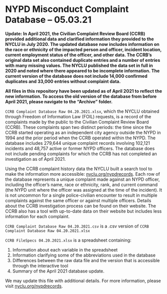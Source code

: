 # NYPD Misconduct Complaint Database – 05.03.21

**Update: In April 2021, the Civilian Complaint Review Board (CCRB) provided additional data and clarified information they provided to the NYCLU in July 2020. The updated database now includes information on the race or ethnicity of the impacted person and officer, incident location, current employment status of the officer, and other data. The CCRB’s original data set also contained duplicate entries and a number of entries with many missing values. The NYCLU published the data set in full in 2020 and noted where there appeared to be incomplete information. The current version of the database does not include 14,000 confirmed duplicates and 33,000 entries without complaint data.**

**All files in this repository have been updated as of April 2021 to reflect the new information. To access the old version of the database from before April 2021, please navigate to the “Archive” folder.**

`CCRB Complaint Database Raw 04.20.2021.xlsx`, which the NYCLU obtained through Freedom of Information Law (FOIL) requests, is a record of the complaints made by the public to the Civilian Complaint Review Board (CCRB). These complaints span two distinct periods: the time since the CCRB started operating as an independent city agency outside the NYPD in 1994 and the prior period when the CCRB operated within the NYPD. The database includes 279,644 unique complaint records involving 102,121 incidents and 48,757 active or former NYPD officers. The database does not include pending complaints for which the CCRB has not completed an investigation as of April 2021.

Using the CCRB complaint history data the NYCLU built a search tool to make the information more accessible: [nyclu.org/nypdrecords](https://nyclu.org/nypdrecords). Each row of the database represents a unique complaint made against an NYPD officer, including the officer’s name, race or ethnicity, rank, and current command (the NYPD unit where the officer was assigned at the time of the incident). It is not uncommon for a single police-civilian encounter to result in multiple complaints against the same officer or against multiple officers. Details about the CCRB investigation process can be found on their website. The CCRB also has a tool with up-to-date data on their website but includes less information for each complaint.

`CCRB Complaint Database Raw 04.20.2021.csv` is a .csv version of `CCRB Complaint Database Raw 04.20.2021.xlsx`

`CCRB FileSpecs 04.20.2021.xlsx` is a spreadsheet containing:
1.	Information about each variable in the spreadsheet
2.	Information clarifying some of the abbreviations used in the database
3.	Differences between the raw data file and the version that is accessible through the interactive tool
4.	Summary of the April 2021 database update.

We may update this file with additional details. For more information, please visit [nyclu.org/nypdrecords](https://nyclu.org/nypdrecords).
